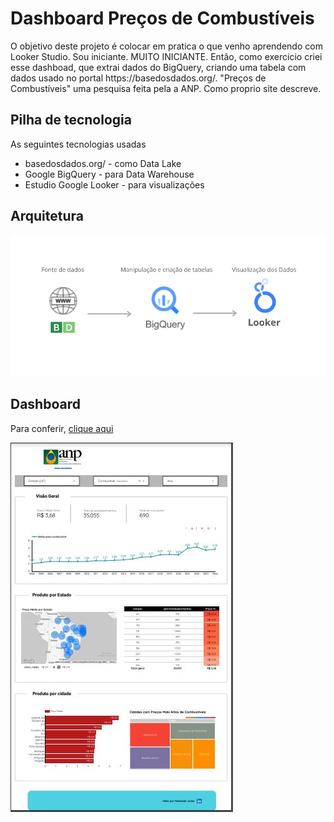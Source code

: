 <h1>Dashboard Preços de Combustíveis</h1>
<p>O objetivo deste projeto é colocar em pratica o que venho aprendendo com Looker Studio. Sou iniciante. MUITO INICIANTE. Então, como exercicio criei esse dashboad, que extrai dados do BigQuery, criando uma tabela com dados usado no portal https://basedosdados.org/. "Preços de Combustíveis" uma pesquisa feita pela a ANP. Como proprio site descreve.</p>

<h2>Pilha de tecnologia</h2>
<p>As seguintes tecnologias usadas</p>
<ul>
  <li>basedosdados.org/ - como Data Lake</li>
  <li>Google BigQuery - para Data Warehouse</li>
  <li>Estudio Google Looker - para visualizações</li>
</ul>

<h2>Arquitetura</h2>
<p><img src="img/Looker.png"></p>

<h2>Dashboard</h2>
<p>Para conferir, <a href='https://lookerstudio.google.com/reporting/6d604d4b-d22e-4c9e-89e2-924d1f193277' target="_blank">clique aqui</a></p>
<p><img src="img/dashboard.JPG"></p>
